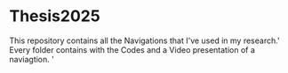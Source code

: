 # Thesis2025
This repository contains all the Navigations that I've used in my research.'
Every folder contains with the Codes and a Video presentation of a naviagtion. '
